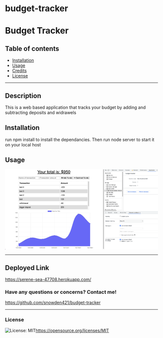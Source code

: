 # budget-tracker
# Budget Tracker

 ## Table of contents
* [Installation](#installation)
* [Usage](#usage)
* [Credits](#credits)
* [License](#license)

---
## Description

  This is a web based application that tracks your budget by adding and subtracting deposits and widrawels 

## Installation
  run npm install to install the dependancies. Then run node server to start it on your local host

## Usage
  ![screenshots](./assets/budget-screenshot.jpg)

  ---

## Deployed Link
  https://serene-sea-47708.herokuapp.com/

  ### Have any questions or concerns? Contact me!
https://github.com/snowden421/budget-tracker



  ---
### License
  ![License: MIT](https://img.shields.io/badge/License-MIT-yellow.svg)https://opensource.org/licenses/MIT

